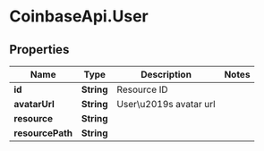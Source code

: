# CoinbaseApi.User

## Properties
Name | Type | Description | Notes
------------ | ------------- | ------------- | -------------
**id** | **String** | Resource ID | 
**avatarUrl** | **String** | User\u2019s avatar url | 
**resource** | **String** |  | 
**resourcePath** | **String** |  | 


